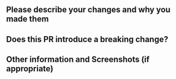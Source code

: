 ## Please describe your changes and why you made them

## Does this PR introduce a breaking change?

<!-- Uncomment one of the following -->

<!-- 🚀 This PR does **not** introduce a breaking change -->

<!--
> [!WARNING]
> This PR introduces a breaking change:
> - ...
-->

## Other information and Screenshots (if appropriate)

<!-- use ℹ️, ❗️, or other emojis to highlight your points -->
